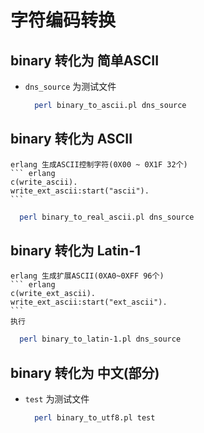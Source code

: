 字符编码转换
============

binary 转化为 简单ASCII
--------------------------
* `dns_source`  为测试文件

  ``` bash
	perl binary_to_ascii.pl dns_source
  ```

binary 转化为 ASCII
-----------
	erlang 生成ASCII控制字符(0X00 ~ 0X1F 32个)
	``` erlang
	c(write_ascii).
	write_ext_ascii:start("ascii").
	```

  ``` bash
	perl binary_to_real_ascii.pl dns_source
  ```

binary 转化为 Latin-1
-----------
	erlang 生成扩展ASCII(0XA0~0XFF 96个)
	``` erlang
	c(write_ext_ascii).
	write_ext_ascii:start("ext_ascii").
	```
	执行
  ``` bash
	perl binary_to_latin-1.pl dns_source
  ```

binary 转化为 中文(部分)
-----------
* `test` 为测试文件

  ``` bash
	perl binary_to_utf8.pl test
  ```
